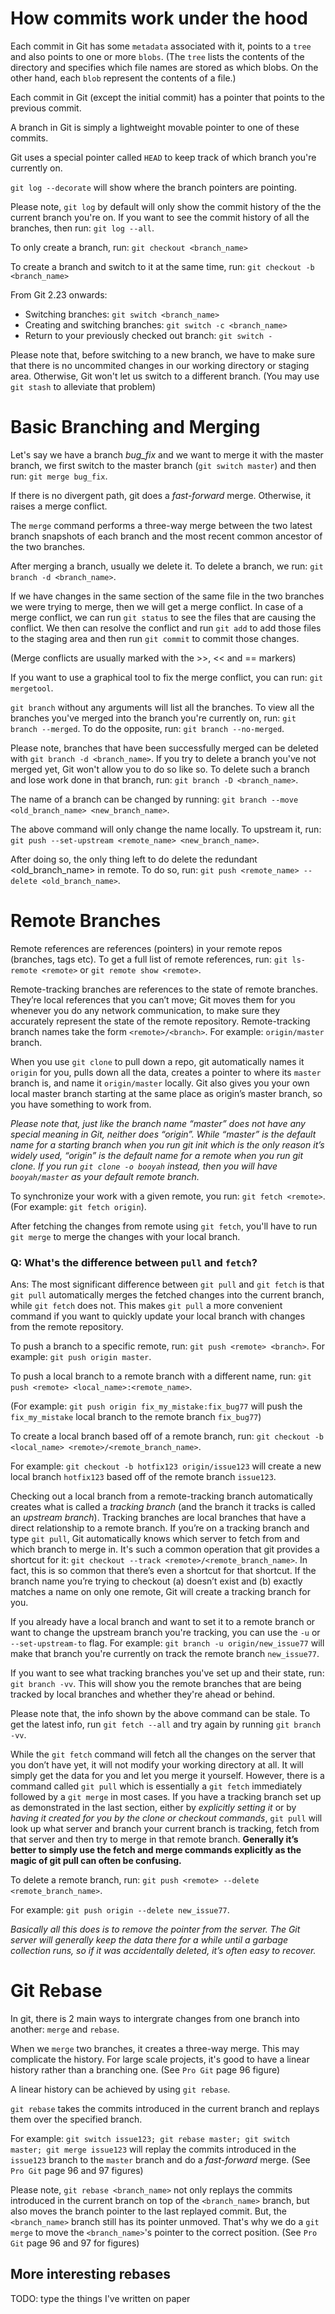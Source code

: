 # How commits work under the hood

Each commit in Git has some `metadata` associated with it, points to a `tree`
and also points to one or more `blobs`. (The `tree` lists the contents of the
directory and specifies which file names are stored as which blobs. On the other
hand, each `blob` represent the contents of a file.)

Each commit in Git (except the initial commit) has a pointer that points to the
previous commit.

A branch in Git is simply a lightweight movable pointer to one of these commits.

Git uses a special pointer called `HEAD` to keep track of which branch you're
currently on.

`git log --decorate` will show where the branch pointers are pointing.

Please note, `git log` by default will only show the commit history of the the
current branch you're on. If you want to see the commit history of all the
branches, then run: `git log --all`.

To only create a branch, run: `git checkout <branch_name>`

To create a branch and switch to it at the same time, run:
`git checkout -b <branch_name>`

From Git 2.23 onwards:

- Switching branches: `git switch <branch_name>`
- Creating and switching branches: `git switch -c <branch_name>`
- Return to your previously checked out branch: `git switch -`

Please note that, before switching to a new branch, we have to make sure that
there is no uncommited changes in our working directory or staging area.
Otherwise, Git won't let us switch to a different branch. (You may use
`git stash` to alleviate that problem)

# Basic Branching and Merging

Let's say we have a branch _bug_fix_ and we want to merge it with the master
branch, we first switch to the master branch (`git switch master`) and then run:
`git merge bug_fix`.

If there is no divergent path, git does a _fast-forward_ merge. Otherwise, it
raises a merge conflict.

The `merge` command performs a three-way merge between the two latest branch
snapshots of each branch and the most recent common ancestor of the two
branches.

After merging a branch, usually we delete it. To delete a branch, we run:
`git branch -d <branch_name>`.

If we have changes in the same section of the same file in the two branches we
were trying to merge, then we will get a merge conflict. In case of a merge
conflict, we can run `git status` to see the files that are causing the
conflict. We then can resolve the conflict and run `git add` to add those files
to the staging area and then run `git commit` to commit those changes.

(Merge conflicts are usually marked with the >>, << and == markers)

If you want to use a graphical tool to fix the merge conflict, you can run:
`git mergetool`.

`git branch` without any arguments will list all the branches. To view all the
branches you've merged into the branch you're currently on, run:
`git branch --merged`. To do the opposite, run: `git branch --no-merged`.

Please note, branches that have been successfully merged can be deleted with
`git branch -d <branch_name>`. If you try to delete a branch you've not merged
yet, Git won't allow you to do so like so. To delete such a branch and lose work
done in that branch, run: `git branch -D <branch_name>`.

The name of a branch can be changed by running:
`git branch --move <old_branch_name> <new_branch_name>`.

The above command will only change the name locally. To upstream it, run:
`git push --set-upstream <remote_name> <new_branch_name>`.

After doing so, the only thing left to do delete the redundant <old_branch_name>
in remote. To do so, run: `git push <remote_name> --delete <old_branch_name>`.

# Remote Branches

Remote references are references (pointers) in your remote repos (branches, tags
etc). To get a full list of remote references, run: `git ls-remote <remote>` or
`git remote show <remote>`.

Remote-tracking branches are references to the state of remote branches. They’re
local references that you can’t move; Git moves them for you whenever you do any
network communication, to make sure they accurately represent the state of the
remote repository. Remote-tracking branch names take the form
`<remote>/<branch>`. For example: `origin/master` branch.

When you use `git clone` to pull down a repo, git automatically names it
`origin` for you, pulls down all the data, creates a pointer to where its
`master` branch is, and name it `origin/master` locally. Git also gives you your
own local master branch starting at the same place as origin’s master branch, so
you have something to work from.

_Please note that, just like the branch name “master” does not have any special
meaning in Git, neither does “origin”. While “master” is the default name for a
starting branch when you run git init which is the only reason it’s widely used,
“origin” is the default name for a remote when you run git clone. If you run
`git clone -o booyah` instead, then you will have `booyah/master` as your
default remote branch._

To synchronize your work with a given remote, you run: `git fetch <remote>`.
(For example: `git fetch origin`).

After fetching the changes from remote using `git fetch`, you'll have to run
`git merge` to merge the changes with your local branch.

### Q: What's the difference between `pull` and `fetch`?

Ans: The most significant difference between `git pull` and `git fetch` is that
`git pull` automatically merges the fetched changes into the current branch,
while `git fetch` does not. This makes `git pull` a more convenient command if
you want to quickly update your local branch with changes from the remote
repository.

To push a branch to a specific remote, run: `git push <remote> <branch>`. For
example: `git push origin master`.

To push a local branch to a remote branch with a different name, run:
`git push <remote> <local_name>:<remote_name>`.

(For example: `git push origin fix_my_mistake:fix_bug77` will push the
`fix_my_mistake` local branch to the remote branch `fix_bug77`)

To create a local branch based off of a remote branch, run:
`git checkout -b <local_name> <remote>/<remote_branch_name>`.

For example: `git checkout -b hotfix123 origin/issue123` will create a new local
branch `hotfix123` based off of the remote branch `issue123`.

Checking out a local branch from a remote-tracking branch automatically creates
what is called a _tracking branch_ (and the branch it tracks is called an
_upstream branch_). Tracking branches are local branches that have a direct
relationship to a remote branch. If you’re on a tracking branch and type
`git pull`, Git automatically knows which server to fetch from and which branch
to merge in. It's such a common operation that git provides a shortcut for it:
`git checkout --track <remote>/<remote_branch_name>`. In fact, this is so common
that there’s even a shortcut for that shortcut. If the branch name you’re trying
to checkout (a) doesn’t exist and (b) exactly matches a name on only one remote,
Git will create a tracking branch for you.

If you already have a local branch and want to set it to a remote branch or want
to change the upstream branch you're tracking, you can use the `-u` or
`--set-upstream-to` flag. For example: `git branch -u origin/new_issue77` will
make that branch you're currently on track the remote branch `new_issue77`.

If you want to see what tracking branches you've set up and their state, run:
`git branch -vv`. This will show you the remote branches that are being tracked
by local branches and whether they're ahead or behind.

Please note that, the info shown by the above command can be stale. To get the
latest info, run `git fetch --all` and try again by running `git branch -vv`.

While the `git fetch` command will fetch all the changes on the server that you
don’t have yet, it will not modify your working directory at all. It will simply
get the data for you and let you merge it yourself. However, there is a command
called `git pull` which is essentially a `git fetch` immediately followed by a
`git merge` in most cases. If you have a tracking branch set up as demonstrated
in the last section, either by _explicitly setting it_ or by _having it created
for you by the clone or checkout commands_, `git pull` will look up what server
and branch your current branch is tracking, fetch from that server and then try
to merge in that remote branch. **Generally it’s better to simply use the fetch
and merge commands explicitly as the magic of git pull can often be confusing.**

To delete a remote branch, run:
`git push <remote> --delete <remote_branch_name>`.

For example: `git push origin --delete new_issue77`.

_Basically all this does is to remove the pointer from the server. The Git
server will generally keep the data there for a while until a garbage collection
runs, so if it was accidentally deleted, it’s often easy to recover._

# Git Rebase

In git, there is 2 main ways to intergrate changes from one branch into another:
`merge` and `rebase`.

When we `merge` two branches, it creates a three-way merge. This may complicate
the history. For large scale projects, it's good to have a linear history rather
than a branching one. (See `Pro Git` page 96 figure)

A linear history can be achieved by using `git rebase`.

`git rebase` takes the commits introduced in the current branch and replays them
over the specified branch.

For example:
`git switch issue123; git rebase master; git switch master; git merge issue123`
will replay the commits introduced in the `issue123` branch to the `master`
branch and do a _fast-forward_ merge. (See `Pro Git` page 96 and 97 figures)

Please note, `git rebase <branch_name>` not only replays the commits introduced
in the current branch on top of the `<branch_name>` branch, but also moves the
branch pointer to the last replayed commit. But, the `<branch_name>` branch
still has its pointer unmoved. That's why we do a `git merge` to move the
`<branch_name>`'s pointer to the correct position. (See `Pro Git` page 96 and 97
for figures)

## More interesting rebases

TODO: type the things I've written on paper
